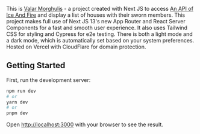 This is [Valar Morghulis](https://valarmorghulis.fun) - a project created with Next JS to access [An API of Ice And Fire](https://anapioficeandfire.com/) and display a list of houses with their sworn members. This project makes full use of Next JS 13&apos;s new App Router and React Server Components for a fast and smooth user experience. It also uses Tailwind CSS for styling and Cypress for e2e testing. There is both a light mode and a dark mode, which is automatically set based on your system preferences. Hosted on Vercel with CloudFlare for domain protection.

## Getting Started

First, run the development server:

```bash
npm run dev
# or
yarn dev
# or
pnpm dev
```

Open [http://localhost:3000](http://localhost:3000) with your browser to see the result.
